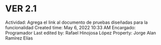 # VER 2.1

Actividad: Agrega el link al documento de pruebas diseñadas para la funcionalidad
Created time: May 6, 2022 10:33 AM
Encargado: Programador
Last edited by: Rafael Hinojosa López
Property: Jorge Alan Ramírez Elías